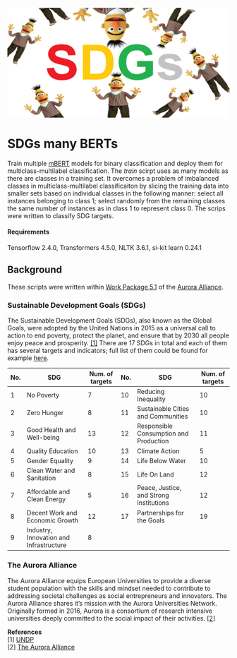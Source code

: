 ![.](./images/sdg_many_berts.png)

# SDGs many BERTs
Train multiple [mBERT](https://huggingface.co/bert-base-multilingual-uncased) models for binary classification and deploy them for multiclass-multilabel classification. The _train_ scirpt uses as many models as there are classes in a training set. It overcomes a problem of imbalanced classes in multiclass-multilabel classificaiton by slicing the training data into smaller sets based on individual classes in the following manner: select all instances belonging to class 1; select randomly from the remaining classes the same number of instances as in class 1 to represent class 0. The scrips were written to classify SDG targets.

#### Requirements
Tensorflow 2.4.0, Transformers 4.5.0, NLTK 3.6.1, si-kit learn 0.24.1

## Background
These scripts were written within [Work Package 5.1](https://alliance.aurora-network.global/work-packages/aurora-sdg-research-dashboard) of the [Aurora Alliance](https://alliance.aurora-network.global/).

### Sustainable Development Goals (SDGs)
The Sustainable Development Goals (SDGs), also known as the Global Goals, were adopted by the United Nations in 2015 as a universal call to action to end poverty, protect the planet, and ensure that by 2030 all people enjoy peace and prosperity. [[1]](#1) There are 17 SDGs in total and each of them has several targets and indicators; full list of them could be found for example [here](https://sdg.humanrights.dk/en/goals-and-targets).

| No. | SDG | Num. of targets | No. | SDG | Num. of targets |
| --- | --- | --- | --- | --- | --- |
| 1 | No Poverty | 7 | 10 | Reducing Inequality | 10 |
| 2 | Zero Hunger | 8 | 11 | Sustainable Cities and Communities | 10 |
| 3 | Good Health and Well-being | 13 | 12 | Responsible Consumption and Production | 11 |
| 4 | Quality Education | 10 | 13 | Climate Action | 5 |
| 5 | Gender Equality | 9 | 14 | Life Below Water | 10 |
| 6 | Clean Water and Sanitation | 8 | 15 | Life On Land | 12 |
| 7 | Affordable and Clean Energy | 5 | 16 | Peace, Justice, and Strong Institutions | 12 |
| 8 | Decent Work and Economic Growth | 12 | 17 | Partnerships for the Goals | 19 |
| 9 | Industry, Innovation and Infrastructure | 8 | | | |

### The Aurora Alliance
The Aurora Alliance equips European Universities to provide a diverse student population with the skills and mindset needed to contribute to addressing societal challenges as social entrepreneurs and innovators. The Aurora Alliance shares it’s mission with the Aurora Universities Network. Originally formed in 2016, Aurora is a consortium of research intensive universities deeply committed to the social impact of their activities. [[2]](#2)

**References** </br>
<a id="1">[1]</a> [UNDP](https://www.undp.org/sustainable-development-goals) </br>
<a id="2">[2]</a> [The Aurora Alliance](https://alliance.aurora-network.global) 
